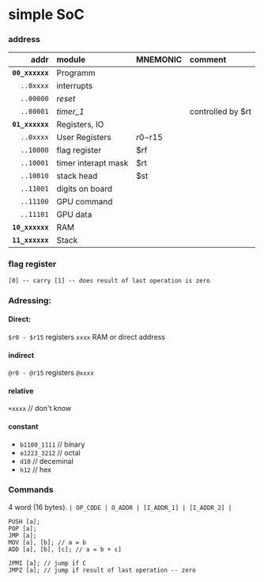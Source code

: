 # simple SoC

### address

|   addr     | module          | MNEMONIC | comment |
|        ---:|:---             | :--- | :--- |
| **`00_xxxxxx`** | Programm        | | |
| `..0xxxx` | interrupts | | |
| `..00000` | *reset* | | |
| `..00001` | *timer_1* | | controlled by $rt |
| **`01_xxxxxx`** | Registers, IO   | | |
| `..0xxxx`  | User Registers  | $r0-$r15 | | 
| `..10000`  | flag register   | $rf | |
| `..10001`  | timer interapt mask   | $rt | |
| `..10010`  | stack head | $st | |
| `..11001`  | digits on board | | |
| `..11100`  | GPU command     | | |
| `..11101`  | GPU data        | | |
| **`10_xxxxxx`** | RAM             | | |
| **`11_xxxxxx`** | Stack           | | |

### flag register
`
[0] -- carry
[1] -- does result of last operation is zero
`
### Adressing:
#### Direct:
`$r0 - $r15` registers
`xxxx` RAM or direct address

#### indirect
`@r0 - @r15` registers
`@xxxx`

#### relative
`+xxxx` // don't know

#### constant
* `b1100_1111` // binary
* `o1223_3212` // octal
* `d10` // deceminal
* `h12` // hex

### Commands
4 word (16 bytes).
` | OP_CODE | O_ADDR | [I_ADDR_1] | [I_ADDR_2] | `

```
PUSH [a];
POP [a];
JMP [a];
MOV [a], [b]; // a = b
ADD [a], [b], [c]; // a = b + c]

JPMI [a]; // jump if C
JMPZ [a]; // jump if result of last operation -- zero
```
